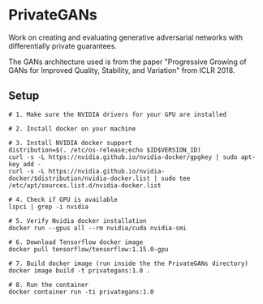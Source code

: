 # PrivateGANs
Work on creating and evaluating generative adversarial networks with differentially private guarantees.

The GANs architecture used is from the paper "Progressive Growing of GANs for Improved Quality, Stability, and Variation"
from ICLR 2018.

## Setup

```
# 1. Make sure the NVIDIA drivers for your GPU are installed

# 2. Install docker on your machine

# 3. Install NVIDIA docker support
distribution=$(. /etc/os-release;echo $ID$VERSION_ID)
curl -s -L https://nvidia.github.io/nvidia-docker/gpgkey | sudo apt-key add -
curl -s -L https://nvidia.github.io/nvidia-docker/$distribution/nvidia-docker.list | sudo tee /etc/apt/sources.list.d/nvidia-docker.list

# 4. Check if GPU is available
lspci | grep -i nvidia

# 5. Verify Nvidia docker installation
docker run --gpus all --rm nvidia/cuda nvidia-smi

# 6. Download Tensorflow docker image
docker pull tensorflow/tensorflow:1.15.0-gpu 

# 7. Build docker image (run inside the the PrivateGANs directory)
docker image build -t privategans:1.0 .

# 8. Run the container
docker container run -ti privategans:1.0

